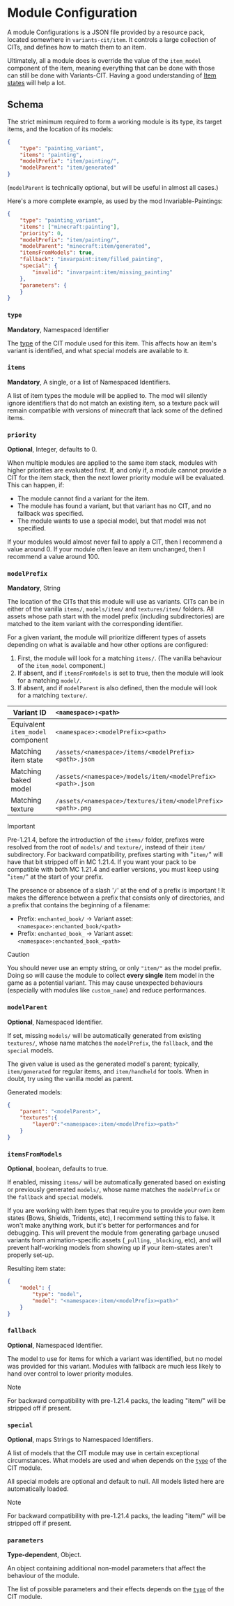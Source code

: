 # Module Configuration

A module Configurations is a JSON file provided by a resource pack, located somewhere in `variants-cit/item`. It controls a large collection of CITs, and defines how to match them to an item.

Ultimately, all a module does is override the value of the `item_model` component of the item, meaning everything that can be done with those can still be done with Variants-CIT. Having a good understanding of [Item states](https://minecraft.wiki/w/Items_model_definition) will help a lot.

## Schema
The strict minimum required to form a working module is its type, its target items, and the location of its models:

```json
{
	"type": "painting_variant",
	"items": "painting",
	"modelPrefix": "item/painting/",
	"modelParent": "item/generated"
}
```

(`modelParent` is technically optional, but will be useful in almost all cases.)

Here's a more complete example, as used by the mod Invariable-Paintings:

```json
{
	"type": "painting_variant",
	"items": ["minecraft:painting"],
	"priority": 0,
	"modelPrefix": "item/painting/",
	"modelParent": "minecraft:item/generated",
	"itemsFromModels": true,
	"fallback": "invarpaint:item/filled_painting",
	"special": {
		"invalid": "invarpaint:item/missing_painting"
	},
	"parameters": {
	}
}
```

### `type`
**Mandatory**, Namespaced Identifier

The [type](Module-Types) of the CIT module used for this item. This affects how an item's variant is identified, and what special models are available to it.

### `items`
**Mandatory**, A single, or a list of Namespaced Identifiers.

A list of item types the module will be applied to. The mod will silently ignore identifiers that do not match an existing item, so a texture pack will remain compatible with versions of minecraft that lack some of the defined items.

### `priority`
**Optional**, Integer, defaults to 0.

When multiple modules are applied to the same item stack, modules with higher priorities are evaluated first. If, and only if, a module cannot provide a CIT for the item stack, then the next lower priority module will be evaluated. This can happen, if:
- The module cannot find a variant for the item.
- The module has found a variant, but that variant has no CIT, and no fallback was specified.
- The module wants to use a special model, but that model was not specified.

If your modules would almost never fail to apply a CIT, then I recommend a value around 0.
If your module often leave an item unchanged, then I recommend a value around 100.

### `modelPrefix`
**Mandatory**, String

The location of the CITs that this module will use as variants. CITs can be in either of the vanilla `items/`, `models/item/` and `textures/item/` folders. All assets whose path start with the model prefix (including subdirectories) are matched to the item variant with the corresponding identifier.

For a given variant, the module will prioritize different types of assets depending on what is available and how other options are configured:
1. First, the module will look for a matching `items/`. (The vanilla behaviour of the `item_model` component.)
2. If absent, and if `itemsFromModels` is set to true, then the module will look for a matching `model/`.
3. If absent, and if `modelParent` is also defined, then the module will look for a matching `texture/`.

Variant ID                         | `<namespace>:<path>`
---------------------------------- | :-------------------
Equivalent `item_model` component  | `<namespace>:<modelPrefix><path>`
Matching item state                | `/assets/<namespace>/items/<modelPrefix><path>.json`
Matching baked model                     | `/assets/<namespace>/models/item/<modelPrefix><path>.json`
Matching texture                   | `/assets/<namespace>/textures/item/<modelPrefix><path>.png`


> [!IMPORTANT]
>
> Pre-1.21.4, before the introduction of the `items/` folder, prefixes were resolved from the root of `models/` and `texture/`, instead of their `item/` subdirectory.
> For backward compatibility, prefixes starting with "`item/`" will have that bit stripped off in MC 1.21.4. If you want your pack to be compatible with both MC 1.21.4 and earlier versions, you must keep using "`item/`" at the start of your prefix.

The presence or absence of a slash '`/`' at the end of a prefix is important ! It makes the difference between a prefix that consists only of directories, and a prefix that contains the beginning of a filename:
- Prefix: `enchanted_book/` -> Variant asset: `<namespace>:enchanted_book/<path>`
- Prefix: `enchanted_book_` -> Variant asset: `<namespace>:enchanted_book_<path>`

> [!CAUTION]
>
> You should never use an empty string, or only `"item/"` as the model prefix. Doing so will cause the module to collect **every single** item model in the game as a potential variant. This may cause unexpected behaviours (especially with modules like `custom_name`) and reduce performances.


### `modelParent`
**Optional**, Namespaced Identifier.

If set, missing `models/` will be automatically generated from existing `textures/`, whose name matches the `modelPrefix`, the `fallback`, and the `special` models.

The given value is used as the generated model's parent; typically, `item/generated` for regular items, and `item/handheld` for tools. When in doubt, try using the vanilla model as parent.

Generated models:
```json
{
	"parent": "<modelParent>",
	"textures":{
		"layer0":"<namespace>:item/<modelPrefix><path>"
	}
}
```

### `itemsFromModels`
**Optional**, boolean, defaults to true.

If enabled, missing `items/` will be automatically generated based on existing or previously generated `models/`, whose name matches the `modelPrefix` or the `fallback` and `special` models.

If you are working with item types that require you to provide your own item states (Bows, Shields, Tridents, etc), I recommend setting this to false. It won't make anything work, but it's better for performances and for debugging. This will prevent the module from generating garbage unused variants from animation-specific assets (`_pulling`, `_blocking`, etc), and will prevent half-working models from showing up if your item-states aren't properly set-up.

Resulting item state:
```json
{
	"model": {
		"type": "model",
		"model": "<namespace>:item/<modelPrefix><path>"
	}
}
```

### `fallback`
**Optional**, Namespaced Identifier.

The model to use for items for which a variant was identified, but no model was provided for this variant.
Modules with fallback are much less likely to hand over control to lower priority modules.

> [!NOTE]
>
> For backward compatibility with pre-1.21.4 packs, the leading "item/" will be stripped off if present.


### `special`
**Optional**, maps Strings to Namespaced Identifiers.

A list of models that the CIT module may use in certain exceptional circumstances. What models are used and when depends on the [`type`](Module-Types) of the CIT module.

All special models are optional and default to null.
All models listed here are automatically loaded.

> [!NOTE]
>
> For backward compatibility with pre-1.21.4 packs, the leading "item/" will be stripped off if present.


### `parameters`
**Type-dependent**, Object.

An object containing additional non-model parameters that affect the behaviour of the module.

The list of possible parameters and their effects depends on the [`type`](Module-Types) of the CIT module.
